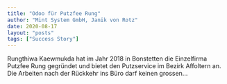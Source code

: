```yaml
---
title: "Odoo für Putzfee Rung"
author: "Mint System GmbH, Janik von Rotz"
date: 2020-08-17
layout: "posts"
tags: ["Success Story"]
---
```


Rungthiwa Kaewmukda hat im Jahr 2018 in Bonstetten die Einzelfirma Putzfee Rung gegründet und bietet den Putzservice im Bezirk Affoltern an. Die Arbeiten nach der Rückkehr ins Büro darf keinen grossen...

